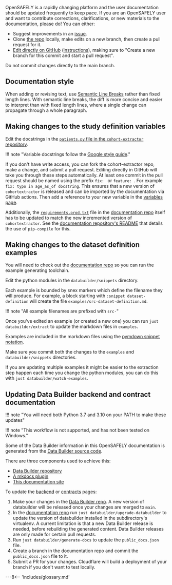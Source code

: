 OpenSAFELY is a rapidly changing platform and the user documentation should be updated frequently to keep pace.
If you are an OpenSAFELY user and want to contribute corrections, clarifications, or new materials to the documentation, please do!
You can either:

* Suggest improvements in an [issue](https://github.com/opensafely/documentation/issues).
* Clone [the repo](https://github.com/opensafely/documentation) locally, make edits on a new branch, then create a pull request for it.
* [Edit directly on GitHub](https://github.com/opensafely/documentation/tree/main/docs) ([instructions](https://docs.github.com/en/github/managing-files-in-a-repository/editing-files-in-your-repository)), making sure to "Create a new branch for this commit and start a pull request".

Do not commit changes directly to the main branch.

## Documentation style

When adding or revising text, use [Semantic Line Breaks](https://sembr.org/) rather than fixed length lines.
With semantic line breaks, the diff is more concise and easier to interpret than with fixed length lines,
where a single change can propagate through a whole paragraph.

## Making changes to the study definition variables

Edit the docstrings in the [`patients.py` file in the `cohort-extractor` repository](https://github.com/opensafely-core/cohort-extractor/blob/master/cohortextractor/patients.py).

!!! note "Variable docstrings follow the [Google style guide](https://google.github.io/styleguide/pyguide.html#383-functions-and-methods)."

If you don't have write access, you can fork the cohort-extractor repo, make a change, and submit a pull request.
Editing directly in GitHub will take you through these steps automatically.
At least one commit in the pull request should be named using the prefix `fix: ` or `feature: `. For example `fix: typo in age_as_of docstring`. 
This ensures that a new version of `cohortextractor` is released and can be imported by the documentation via GitHub actions.
Then add a reference to your new variable in the [variables page](study-def-variables.md).

Additionally, the
[`requirements.prod.txt`](https://github.com/opensafely/documentation/blob/main/requirements.prod.txt)
file in the [documentation
repo](https://github.com/opensafely/documentation) itself has to be
updated to match the new incremented version of `cohortextractor`. See
the [documentation repository's
README](https://github.com/opensafely/documentation#building-locally-and-testing)
that details the use of `pip-compile` for this.

## Making changes to the dataset definition examples
You will need to check out the [documentation repo](https://github.com/opensafely/documentation) so you can run the example generating toolchain.

Edit the python modules in the `databuilder/snippets` directory.

Each example is bounded by snex markers which define the filename they will produce.
For example, a block starting with `:snippet dataset-definition` will create the file `examples/src-dataset-definition.md`.

!!! note "All example filenames are prefixed with `src-`"

Once you've edited an example (or created a new one) you can run `just databuilder/extract` to update the markdown files in `examples`.

Examples are included in the markdown files using the [pymdown snippet notation](https://facelessuser.github.io/pymdown-extensions/extensions/snippets/#snippets-notation).

Make sure you commit both the changes to the `examples` and `databuilder/snippets` directories.

If you are updating multiple examples it might be easier to the extraction step happen each time you change the python modules, you can do this with `just databuilder/watch-examples`.


## Updating Data Builder backend and contract documentation

!!! note "You will need both Python 3.7 and 3.10 on your PATH to make these updates"

!!! note "This workflow is not supported, and has not been tested on Windows."

Some of the Data Builder information in this OpenSAFELY documentation is generated from the [Data Builder source code](https://github.com/opensafely-core/databuilder).

There are three components used to achieve this:

* [Data Builder repository](https://github.com/opensafely-core/databuilder/)
* [A mkdocs plugin](https://github.com/opensafely-core/mkdocs-opensafely-databuilder/)
* [This documentation site](https://github.com/opensafely/documentation/)

To update the [backend](data-backends.md) or [contracts](contracts-reference.md) pages:

1. Make your changes in the [Data Builder repo](https://github.com/opensafely-core/databuilder/).  A new version of databuilder will be released once your changes are merged to `main`.
1. In the [documentation repo](https://github.com/opensafely/documentation/) run `just databuilder/upgrade-databuilder` to update the version of databuilder installed in the subdirectory's virtualenv.  A current limitation is that a new Data Builder release is needed, before rebuilding the generated content.  Data Builder releases are only made for certain pull requests.
1. Run `just databuilder/generate-docs` to update the `public_docs.json` file.
1. Create a branch in the documentation repo and commit the `public_docs.json` file to it.
1. Submit a PR for your changes.  Cloudflare will build a deployment of your branch if you don't want to test locally.

---8<-- 'includes/glossary.md'
